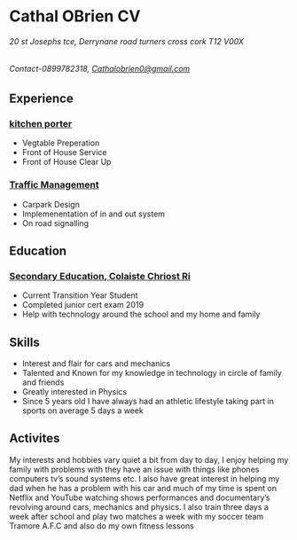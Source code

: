 # Cathal OBrien CV
###### 20 st Josephs tce, Derrynane road turners cross cork T12 V00X
###### Contact-0899782318, Cathalobrien0@gmail.com


## Experience

### __[kitchen porter](https://nodeca.github.io/pica/demo/)__
- Vegtable Preperation
- Front of House Service
- Front of House Clear Up

### [Traffic Management](https://nodeca.github.io/pica/demo/)
- Carpark Design
- Implemenentation of in and out system
- On road signalling

## Education
### [Secondary Education, Colaiste Chriost Ri](https://nodeca.github.io/pica/demo/)
- Current Transition Year Student 
- Completed junior cert exam 2019
- Help with technology around the school and my home and family
   
## Skills
- Interest and flair for cars and mechanics
- Talented and Known for my knowledge in technology in circle of family and friends
- Greatly interested in Physics
- Since 5 years old I have always had an athletic lifestyle taking part in sports on average 5 days a week 
   
## Activites

My interests and hobbies vary quiet a bit from day to day, I enjoy helping my family with problems with they have an issue with things like phones computers tv’s sound systems etc. I also have great interest in helping my dad when he has a problem with his car and much of my time is spent on Netflix and YouTube watching shows performances and documentary’s revolving around cars, mechanics and physics. I also train three days a week after school and play two matches a week with my soccer team Tramore A.F.C and also do my own fitness lessons 
   
